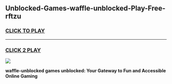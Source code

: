 
## Unblocked-Games-waffle-unblocked-Play-Free-rftzu
<h3>
<a href="https://premium76.site?title=waffle-unblocked&ref=10A">CLICK TO PLAY</a></h3>
<hr>

<h3>
<a href="https://premium76.site?title=waffle-unblocked&ref=10A">CLICK 2 PLAY</a>
  
</h3>

<a href="https://premium76.site?title=waffle-unblocked&ref=10A"><img src="https://clearcache.store/games.png"></a>


**waffle-unblocked games unblocked: Your Gateway to Fun and Accessible Online Gaming**
